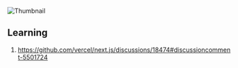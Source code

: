![Thumbnail](https://repository-images.githubusercontent.com/808328353/2af78b74-31d5-44de-87aa-c5e6b95796c1)

## Learning

1) https://github.com/vercel/next.js/discussions/18474#discussioncomment-5501724